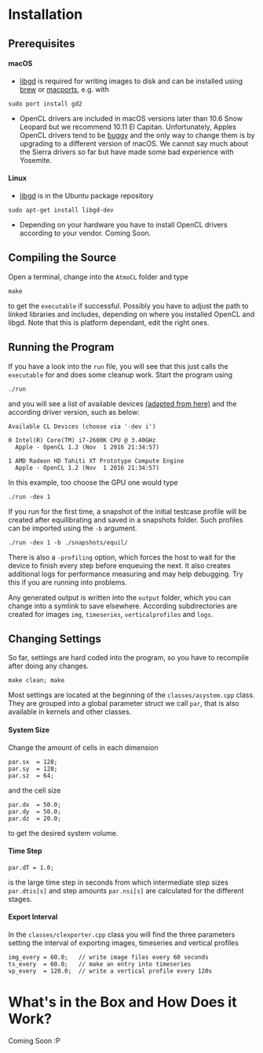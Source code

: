 # Installation
## Prerequisites
#### macOS
- [libgd](https://libgd.github.io/) is required for writing images to disk and can be installed using [brew](https://brew.sh/) or [macports](https://www.macports.org/), e.g. with

```
sudo port install gd2
```

- OpenCL drivers are included in macOS versions later than 10.6 Snow Leopard but we recommend 10.11 El Capitan. Unfortunately, Apples OpenCL drivers tend to be [buggy](http://preta3d.com/os-x-users-unite/) and the only way to change them is by upgrading to a different version of macOS. We cannot say much about the Sierra drivers so far but have made some bad experience with Yosemite.

#### Linux
- [libgd](https://libgd.github.io/) is in the Ubuntu package repository

```
sudo apt-get install libgd-dev
```

- Depending on your hardware you have to install OpenCL drivers according to your vendor. Coming Soon.

## Compiling the Source
Open a terminal, change into the ```AtmoCL``` folder and type

```
make
```

to get the ```executable``` if successful. Possibly you have to adjust the path to linked libraries and includes, depending on where you installed OpenCL and libgd. Note that this is platform dependant, edit the right ones.

## Running the Program
If you have a look into the ```run``` file, you will see that this just calls the ```executable``` for and does some cleanup work. Start the program using

```
./run
```

and you will see a list of available devices [(adapted from here)](https://github.com/miguelao/clDeviceQuery) and the according driver version, such as below:

```
Available CL Devices (choose via '-dev i')

0 Intel(R) Core(TM) i7-2600K CPU @ 3.40GHz
  Apple - OpenCL 1.2 (Nov  1 2016 21:34:57)

1 AMD Radeon HD Tahiti XT Prototype Compute Engine
  Apple - OpenCL 1.2 (Nov  1 2016 21:34:57)
```

In this example, too choose the GPU one would type

```
./run -dev 1
```

If you run for the first time, a snapshot of the initial testcase profile will be created after equilibrating and saved in a snapshots folder. Such profiles can be imported using the ```-b``` argument.

```
./run -dev 1 -b ./snapshots/equil/
```

There is also a ```-profiling``` option, which forces the host to wait for the device to finish every step before enqueuing the next. It also creates additional logs for performance measuring and may help debugging. Try this if you are running into problems.

Any generated output is written into the ```output``` folder, which you can change into a symlink to save elsewhere. According subdirectories are created for images ```img```, ```timeseries```, ```verticalprofiles``` and ```logs```.

## Changing Settings

So far, settings are hard coded into the program, so you have to recompile after doing any changes.

```
make clean; make
```

Most settings are located at the beginning of the ```classes/asystem.cpp``` class. They are grouped into a global parameter struct we call ```par```, that is also available in kernels and other classes.

#### System Size
Change the amount of cells in each dimension

```
par.sx  = 128;
par.sy  = 128;
par.sz  = 64;
```

and the cell size

```
par.dx  = 50.0;
par.dy  = 50.0;
par.dz  = 20.0;
```

to get the desired system volume.

#### Time Step
```
par.dT = 1.0;
```
is the large time step in seconds from which intermediate step sizes ```par.dtis[s]``` and step amounts ```par.nsi[s]``` are calculated for the different stages.

#### Export Interval
In the ```classes/clexporter.cpp``` class you will find the three parameters setting the interval of exporting images, timeseries and vertical profiles
```
img_every = 60.0;   // write image files every 60 seconds
ts_every  = 60.0;   // make an entry into timeseries
vp_every  = 120.0;  // write a vertical profile every 120s
```

# What's in the Box and How Does it Work?

Coming Soon :P

